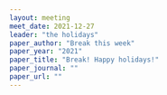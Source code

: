 ```yaml
---
layout: meeting
meet_date: 2021-12-27
leader: "the holidays"
paper_author: "Break this week"
paper_year: "2021"
paper_title: "Break! Happy holidays!"
paper_journal: ""
paper_url: ""
---
```

